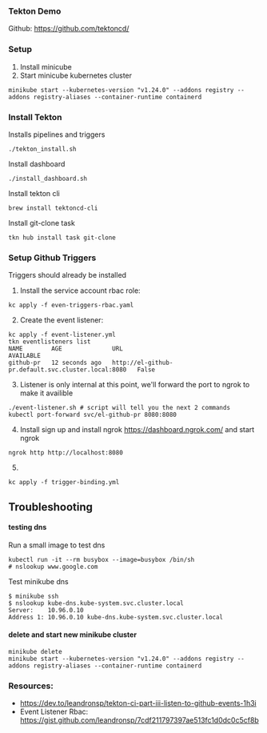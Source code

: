 ### Tekton Demo

Github: https://github.com/tektoncd/


### Setup

 1. Install minicube
 2. Start minicube kubernetes cluster
```
minikube start --kubernetes-version "v1.24.0" --addons registry --addons registry-aliases --container-runtime containerd
```

### Install Tekton

Installs pipelines and triggers
```
./tekton_install.sh
```

Install dashboard
```
./install_dashboard.sh
```

Install tekton cli
```
brew install tektoncd-cli
```

Install git-clone task
```
tkn hub install task git-clone
```

### Setup Github Triggers

Triggers should already be installed

 1. Install the service account rbac role:
```
kc apply -f even-triggers-rbac.yaml
```
 2. Create the event listener:
```
kc apply -f event-listener.yml
tkn eventlisteners list
NAME        AGE              URL                                                  AVAILABLE
github-pr   12 seconds ago   http://el-github-pr.default.svc.cluster.local:8080   False
```
 3. Listener is only internal at this point, we'll forward the port to ngrok to make it availible
```
./event-listener.sh # script will tell you the next 2 commands
kubectl port-forward svc/el-github-pr 8080:8080
```
 4. Install sign up and install ngrok https://dashboard.ngrok.com/ and start ngrok
```
ngrok http http://localhost:8080
```
 5. 
```
kc apply -f trigger-binding.yml
```



## Troubleshooting

#### testing dns

Run a small image to test dns
```
kubectl run -it --rm busybox --image=busybox /bin/sh
# nslookup www.google.com
```
Test minikube dns
```
$ minikube ssh
$ nslookup kube-dns.kube-system.svc.cluster.local
Server:    10.96.0.10
Address 1: 10.96.0.10 kube-dns.kube-system.svc.cluster.local
```


#### delete and start new minikube cluster
```
minikube delete
minikube start --kubernetes-version "v1.24.0" --addons registry --addons registry-aliases --container-runtime containerd
```


### Resources:

 * https://dev.to/leandronsp/tekton-ci-part-iii-listen-to-github-events-1h3i
 * Event Listener Rbac: https://gist.github.com/leandronsp/7cdf211797397ae513fc1d0dc0c5cf8b
